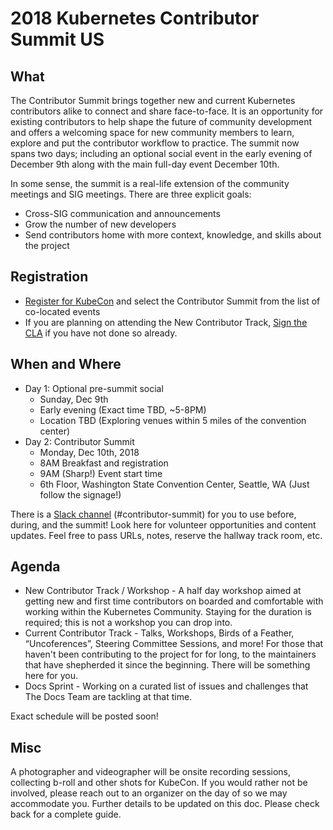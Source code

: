 # 2018 Kubernetes Contributor Summit US

## What

The Contributor Summit brings together new and current Kubernetes contributors alike to connect and share face-to-face. It is an opportunity for existing contributors to help shape the future of community development and offers a welcoming space for new community members to learn, explore and put the contributor workflow to practice.
The summit now spans two days; including an optional social event in the early evening of December 9th along with the main full-day event December 10th.

In some sense, the summit is a real-life extension of the community meetings and SIG meetings. There are three explicit goals:

- Cross-SIG communication and announcements
- Grow the number of new developers
- Send contributors home with more context, knowledge, and skills about the project

## Registration

- [Register for KubeCon](https://www.regonline.com/registration/Checkin.aspx?EventID=2246960) and select the Contributor Summit from the list of co-located events
- If you are planning on attending the New Contributor Track, [Sign the CLA](https://github.com/kubernetes/community/blob/master/CLA.md) if you have not done so already. 

## When and Where

- Day 1: Optional pre-summit social
  - Sunday, Dec 9th
  - Early evening (Exact time TBD, ~5-8PM)
  - Location TBD (Exploring venues within 5 miles of the convention center)
- Day 2: Contributor Summit 
  - Monday, Dec 10th, 2018
  - 8AM Breakfast and registration
  - 9AM (Sharp!) Event start time
  - 6th Floor, Washington State Convention Center, Seattle, WA
    (Just follow the signage!)

There is a [Slack channel](https://kubernetes.slack.com/messages/contributor-summit) (#contributor-summit) for you to use before, during, and the summit! Look here for volunteer opportunities and content updates. Feel free to pass URLs, notes, reserve the hallway track room, etc.

## Agenda

- New Contributor Track / Workshop - A half day workshop aimed at getting new and first time contributors on boarded and comfortable with working within the Kubernetes Community. Staying for the duration is required; this is not a workshop you can drop into.
- Current Contributor Track -  Talks, Workshops, Birds of a Feather, “Uncoferences”, Steering Committee Sessions, and more! For those that haven't been contributing to the project for for long, to the maintainers that have shepherded it since the beginning. There will be something here for you.
- Docs Sprint - Working on a curated list of issues and challenges that The Docs Team are tackling at that time.

Exact schedule will be posted soon!

## Misc

A photographer and videographer will be onsite recording sessions, collecting b-roll and other shots for KubeCon. If you would rather not be involved, please reach out to an organizer on the day of so we may accommodate you.
Further details to be updated on this doc. Please check back for a complete guide.